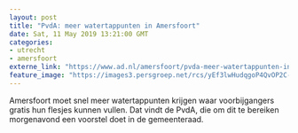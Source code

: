 ```yaml
---
layout: post
title: "PvdA: meer watertappunten in Amersfoort"
date: Sat, 11 May 2019 13:21:00 GMT
categories: 
- utrecht 
- amersfoort 
externe_link: "https://www.ad.nl/amersfoort/pvda-meer-watertappunten-in-amersfoort~a42c0328/"
feature_image: "https://images3.persgroep.net/rcs/yEf3lwHudqgoP4QvOP2C-XSFZ9E/diocontent/44541232/_fitwidth/400/?appId=21791a8992982cd8da851550a453bd7f&quality=0.7"
---
```


Amersfoort moet snel meer watertappunten krijgen waar voorbijgangers gratis hun flesjes kunnen vullen. Dat vindt de PvdA, die om dit te bereiken morgenavond een voorstel doet in de gemeenteraad.
